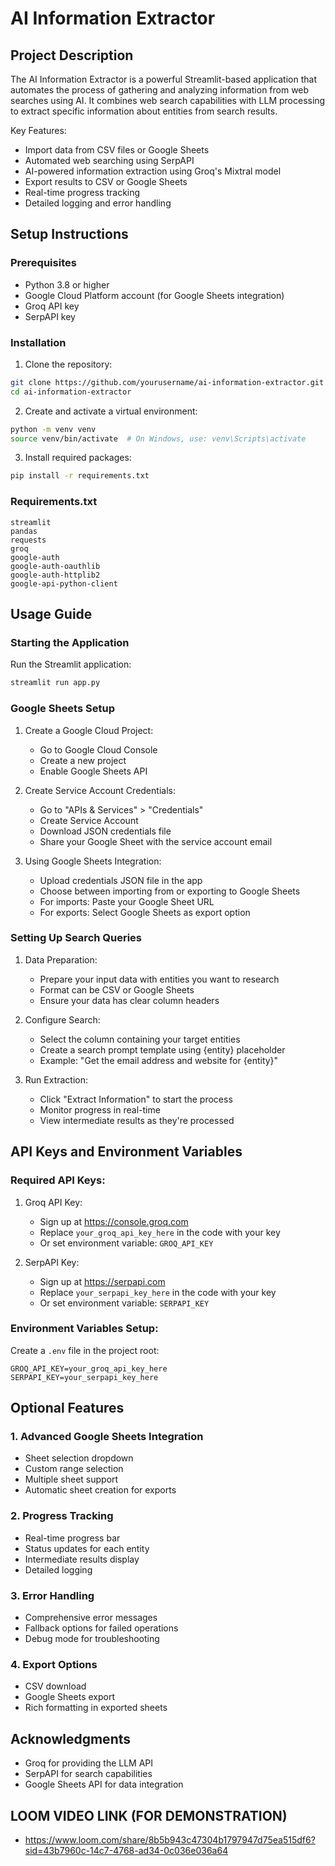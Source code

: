 # AI Information Extractor

## Project Description
The AI Information Extractor is a powerful Streamlit-based application that automates the process of gathering and analyzing information from web searches using AI. It combines web search capabilities with LLM processing to extract specific information about entities from search results.

Key Features:
- Import data from CSV files or Google Sheets
- Automated web searching using SerpAPI
- AI-powered information extraction using Groq's Mixtral model
- Export results to CSV or Google Sheets
- Real-time progress tracking
- Detailed logging and error handling

## Setup Instructions

### Prerequisites
- Python 3.8 or higher
- Google Cloud Platform account (for Google Sheets integration)
- Groq API key
- SerpAPI key

### Installation

1. Clone the repository:
```bash
git clone https://github.com/yourusername/ai-information-extractor.git
cd ai-information-extractor
```

2. Create and activate a virtual environment:
```bash
python -m venv venv
source venv/bin/activate  # On Windows, use: venv\Scripts\activate
```

3. Install required packages:
```bash
pip install -r requirements.txt
```

### Requirements.txt
```
streamlit
pandas
requests
groq
google-auth
google-auth-oauthlib
google-auth-httplib2
google-api-python-client
```

## Usage Guide

### Starting the Application
Run the Streamlit application:
```bash
streamlit run app.py
```

### Google Sheets Setup

1. Create a Google Cloud Project:
   - Go to Google Cloud Console
   - Create a new project
   - Enable Google Sheets API

2. Create Service Account Credentials:
   - Go to "APIs & Services" > "Credentials"
   - Create Service Account
   - Download JSON credentials file
   - Share your Google Sheet with the service account email

3. Using Google Sheets Integration:
   - Upload credentials JSON file in the app
   - Choose between importing from or exporting to Google Sheets
   - For imports: Paste your Google Sheet URL
   - For exports: Select Google Sheets as export option

### Setting Up Search Queries

1. Data Preparation:
   - Prepare your input data with entities you want to research
   - Format can be CSV or Google Sheets
   - Ensure your data has clear column headers

2. Configure Search:
   - Select the column containing your target entities
   - Create a search prompt template using {entity} placeholder
   - Example: "Get the email address and website for {entity}"

3. Run Extraction:
   - Click "Extract Information" to start the process
   - Monitor progress in real-time
   - View intermediate results as they're processed

## API Keys and Environment Variables

### Required API Keys:
1. Groq API Key:
   - Sign up at https://console.groq.com
   - Replace `your_groq_api_key_here` in the code with your key
   - Or set environment variable: `GROQ_API_KEY`

2. SerpAPI Key:
   - Sign up at https://serpapi.com
   - Replace `your_serpapi_key_here` in the code with your key
   - Or set environment variable: `SERPAPI_KEY`

### Environment Variables Setup:
Create a `.env` file in the project root:
```
GROQ_API_KEY=your_groq_api_key_here
SERPAPI_KEY=your_serpapi_key_here
```

## Optional Features

### 1. Advanced Google Sheets Integration
- Sheet selection dropdown
- Custom range selection
- Multiple sheet support
- Automatic sheet creation for exports

### 2. Progress Tracking
- Real-time progress bar
- Status updates for each entity
- Intermediate results display
- Detailed logging

### 3. Error Handling
- Comprehensive error messages
- Fallback options for failed operations
- Debug mode for troubleshooting

### 4. Export Options
- CSV download
- Google Sheets export
- Rich formatting in exported sheets

## Acknowledgments
- Groq for providing the LLM API
- SerpAPI for search capabilities
- Google Sheets API for data integration

## LOOM VIDEO LINK (FOR DEMONSTRATION)
- https://www.loom.com/share/8b5b943c47304b1797947d75ea515df6?sid=43b7960c-14c7-4768-ad34-0c036e036a64
